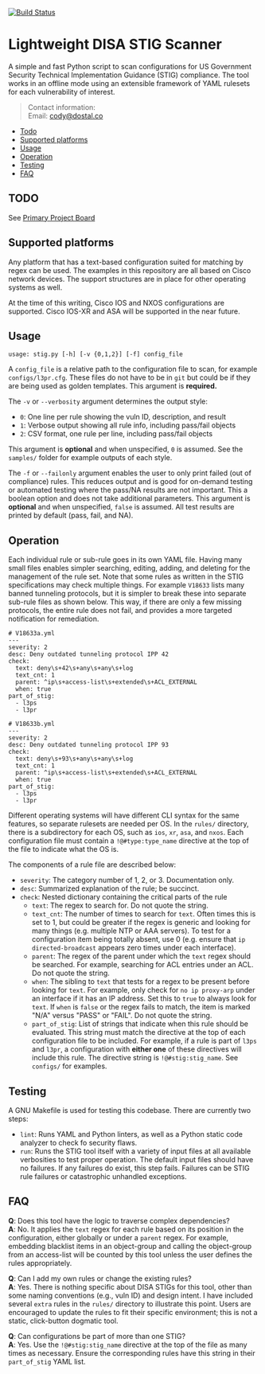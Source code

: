 [![Build Status](
https://travis-ci.org/codywd/network-stig-checker.svg?branch=master)](
https://travis-ci.org/codywd/network-stig-checker)

# Lightweight DISA STIG Scanner
A simple and fast Python script to scan configurations for US Government
Security Technical Implementation Guidance (STIG) compliance. The
tool works in an offline mode using an extensible framework of YAML
rulesets for each vulnerability of interest.

> Contact information:\
> Email:    cody@dostal.co

  * [Todo](#todo)
  * [Supported platforms](#supported-platforms)
  * [Usage](#usage)
  * [Operation](#operation)
  * [Testing](#testing)
  * [FAQ](#faq)

## TODO
See [Primary Project Board](https://github.com/codywd/network-stig-checker/projects/1)

## Supported platforms
Any platform that has a text-based configuration suited for matching
by regex can be used. The examples in this repository are all based on
Cisco network devices. The support structures are in place
for other operating systems as well.

At the time of this writing, Cisco IOS and NXOS configurations are
supported. Cisco IOS-XR and ASA will be supported in the near future.

## Usage
`usage: stig.py [-h] [-v {0,1,2}] [-f] config_file`

A `config_file` is a relative path to the configuration file to scan,
for example `configs/l3pr.cfg`. These files do not have to be in `git`
but could be if they are being used as golden templates. This argument
is __required.__

The `-v` or `--verbosity` argument determines the output style:
  * `0`: One line per rule showing the vuln ID, description, and result
  * `1`: Verbose output showing all rule info, including pass/fail objects
  * `2`: CSV format, one rule per line, including pass/fail objects

This argument is __optional__ and when unspecified, `0` is assumed. See the
`samples/` folder for example outputs of each style.

The `-f` or `--failonly` argument enables the user to only print failed
(out of compliance) rules. This reduces output and is good for on-demand
testing or automated testing where the pass/NA results are not important.
This a boolean option and does not take additional parameters. This
argument is __optional__ and when unspecified, `false` is assumed. All
test results are printed by default (pass, fail, and NA).

## Operation
Each individual rule or sub-rule goes in its own YAML file. Having many
small files enables simpler searching, editing, adding, and deleting for
the management of the rule set. Note that some rules as written in the STIG
specifications may check multiple things. For example `V18633` lists many
banned tunneling protocols, but it is simpler to break these into separate
sub-rule files as shown below. This way, if there are only a few missing
protocols, the entire rule does not fail, and provides a more targeted
notification for remediation.

```
# V18633a.yml
---
severity: 2
desc: Deny outdated tunneling protocol IPP 42
check:
  text: deny\s+42\s+any\s+any\s+log
  text_cnt: 1
  parent: ^ip\s+access-list\s+extended\s+ACL_EXTERNAL
  when: true
part_of_stig:
  - l3ps
  - l3pr

# V18633b.yml
---
severity: 2
desc: Deny outdated tunneling protocol IPP 93
check:
  text: deny\s+93\s+any\s+any\s+log
  text_cnt: 1
  parent: ^ip\s+access-list\s+extended\s+ACL_EXTERNAL
  when: true
part_of_stig:
  - l3ps
  - l3pr
```

Different operating systems will have different CLI syntax for the same
features, so separate rulesets are needed per OS. In the `rules/` directory,
there is a subdirectory for each OS, such as `ios`, `xr`, `asa`, and `nxos`.
Each configuration file must contain a `!@#type:type_name` directive at
the top of the file to indicate what the OS is.

The components of a rule file are described below:
  * `severity`: The category number of 1, 2, or 3. Documentation only.
  * `desc`: Summarized explanation of the rule; be succinct.
  * `check`: Nested dictionary containing the critical parts of the rule
    * `text`: The regex to search for. Do not quote the string.
    * `text_cnt`: The number of times to search for `text`. Often times this
      is set to 1, but could be greater if the regex is generic and looking
      for many things (e.g. multiple NTP or AAA servers). To test for a
      configuration item being totally absent, use 0 (e.g. ensure that
      `ip directed-broadcast` appears zero times under each interface).
    * `parent`: The regex of the parent under which the `text` regex should
      be searched. For example, searching for ACL entries under an ACL.
      Do not quote the string.
    * `when`: The sibling to `text` that tests for a regex to be present
      before looking for `text`. For example, only check for `no ip proxy-arp`
      under an interface if it has an IP address. Set this to `true` to
      always look for `text`. If `when` is `false` or the regex fails to
      match, the item is marked "N/A" versus "PASS" or "FAIL".
      Do not quote the string.
    * `part_of_stig`: List of strings that indicate when this rule should be
      evaluated. This string must match the directive at the top of each
      configuration file to be included. For example, if a rule is part of
      `l3ps` and `l3pr`, a configuration with __either one__ of these
      directives will include this rule. The directive string
      is `!@#stig:stig_name`. See `configs/` for examples.

## Testing
A GNU Makefile is used for testing this codebase. There are currently
two steps:
  * `lint`: Runs YAML and Python linters, as well as a Python static
    code analyzer to check fo security flaws.
  * `run`: Runs the STIG tool itself with a variety of input files at
    all available verbosities to test proper operation. The default input
    files should have no failures. If any failures do exist, this step fails.
    Failures can be STIG rule failures or catastrophic unhandled exceptions.

## FAQ
__Q__: Does this tool have the logic to traverse complex dependencies?\
__A__: No. It applies the `text` regex for each rule based on its position
in the configuration, either globally or under a `parent` regex. For example,
embedding blacklist items in an object-group and calling the object-group
from an access-list will be counted by this tool unless the user defines
the rules appropriately.

__Q__: Can I add my own rules or change the existing rules?\
__A__: Yes. There is nothing specific about DISA STIGs for this tool, other
than some naming conventions (e.g., vuln ID) and design intent. I have
included several `extra` rules in the `rules/` directory to illustrate
this point. Users are encouraged to update the rules to fit their
specific environment; this is not a static, click-button dogmatic tool.

__Q__: Can configurations be part of more than one STIG?\
__A__: Yes. Use the `!@#stig:stig_name` directive at the top of the file
as many times as necessary. Ensure the corresponding rules have this
string in their `part_of_stig` YAML list.
